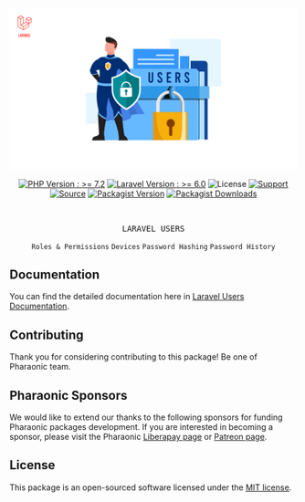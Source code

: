 <p align="center"><a href="https://pharaonic.io" target="_blank"><img src="https://raw.githubusercontent.com/Pharaonic/logos/main/users.jpg"></a></p>

<p align="center">
  <a href="https://php.net" target="_blank"><img src="https://img.shields.io/static/v1?label=PHP&message=%3E=7.2&color=blue&style=flat-square" alt="PHP Version : >= 7.2"></a>
  <a href="https://laravel.com" target="_blank"><img src="https://img.shields.io/static/v1?label=Laravel&message=%3E=6.0&color=F05340&style=flat-square" alt="Laravel Version : >= 6.0"></a>
  <img src="https://img.shields.io/static/v1?label=License&message=MIT&color=brightgreen&style=flat-square" alt="License">
  <a href="https://liberapay.com/Pharaonic" target="_blank"><img src="https://img.shields.io/liberapay/receives/Pharaonic?color=gold&label=Support&style=flat-square" alt="Support"></a>
  <br>
  <a href="https://packagist.org/packages/Pharaonic/laravel-users" target="_blank"><img src="https://img.shields.io/static/v1?label=Packagist&message=pharaonic/laravel-users&color=blue&logo=packagist&logoColor=white" alt="Source"></a>
  <a href="https://packagist.org/packages/pharaonic/laravel-users" target="_blank"><img src="https://poser.pugx.org/pharaonic/laravel-users/v" alt="Packagist Version"></a>
  <a href="https://packagist.org/packages/pharaonic/laravel-users" target="_blank"><img src="https://poser.pugx.org/pharaonic/laravel-users/downloads" alt="Packagist Downloads"></a>
</p>

<br>

<pre align="center">LARAVEL USERS</pre>

<p align="center">
    <code>Roles & Permissions</code> <code>Devices</code>
    <code>Password Hashing</code> <code>Password History</code>
</p>


## Documentation

You can find the detailed documentation here in [Laravel Users Documentation](https://pharaonic.io/package/2-laravel/25-users).

## Contributing

Thank you for considering contributing to this package! Be one of Pharaonic team.

## Pharaonic Sponsors

We would like to extend our thanks to the following sponsors for funding Pharaonic packages development. If you are interested in becoming a sponsor, please visit the Pharaonic [Liberapay page](https://en.liberapay.com/Pharaonic) or [Patreon page](https://patreon.com/Pharaonic).

## License

This package is an open-sourced software licensed under the [MIT license](https://opensource.org/licenses/MIT).
